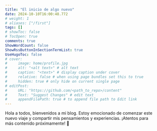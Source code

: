 ```yaml
---
title: "El inicio de algo nuevo"
date: 2024-10-10T16:00:48.772
# weight: 1
# aliases: ["/first"]
tags: []
# showToc: false
# TocOpen: true
comments: true
ShowWordCount: false
ShowRssButtonInSectionTermList: true
UseHugoToc: false
# cover:
#     image: home/profile.jpg
#     alt: "<alt text>" # alt text
#     caption: "<text>" # display caption under cover
#     relative: false # when using page bundles set this to true
#     hidden: true # only hide on current single page
# editPost:
#     URL: "https://github.com/<path_to_repo>/content"
#     Text: "Suggest Changes" # edit text
#     appendFilePath: true # to append file path to Edit link
---
```


Hola a todos, bienvenidos a mi blog. Estoy emocionado de comenzar este nuevo viaje y compartir mis pensamientos y experiencias. ¡Atentos para más contenido próximamente! 🚀